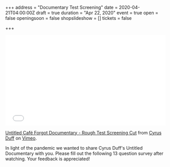 +++
address = "Documentary Test Screening"
date = 2020-04-21T04:00:00Z
draft = true
duration = "Apr 22, 2020"
event = true
open = false
openingsoon = false
shopslideshow = []
tickets = false

+++
<div style="padding:56.25% 0 0 0;position:relative;"><iframe src="[https://player.vimeo.com/video/393326174](https://player.vimeo.com/video/393326174 "https://player.vimeo.com/video/393326174")" style="position:absolute;top:0;left:0;width:100%;height:100%;" frameborder="0" allow="autoplay; fullscreen" allowfullscreen></iframe></div><script src="[https://player.vimeo.com/api/player.js](https://player.vimeo.com/api/player.js "https://player.vimeo.com/api/player.js")"></script>  
<p><a href="[https://vimeo.com/393326174](https://vimeo.com/393326174 "https://vimeo.com/393326174")">Untitled Caf&eacute; Forgot Documentary - Rough Test Screening Cut</a> from <a href="[https://vimeo.com/cyrusduff](https://vimeo.com/cyrusduff "https://vimeo.com/cyrusduff")">Cyrus Duff</a> on <a href="[https://vimeo.com](https://vimeo.com "https://vimeo.com")">Vimeo</a>.</p>

In light of the pandemic we wanted to share Cyrus Duff's Untitled Documentary with you. Please fill out the following 13 question survey after watching. Your feedback is appreciated!